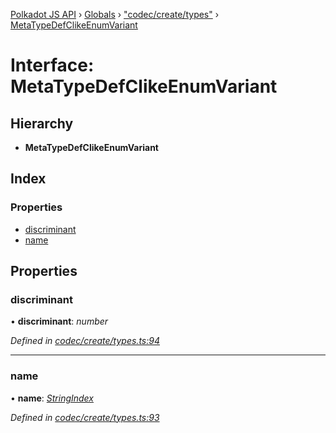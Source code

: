 [Polkadot JS API](../README.md) › [Globals](../globals.md) › ["codec/create/types"](../modules/_codec_create_types_.md) › [MetaTypeDefClikeEnumVariant](_codec_create_types_.metatypedefclikeenumvariant.md)

# Interface: MetaTypeDefClikeEnumVariant

## Hierarchy

* **MetaTypeDefClikeEnumVariant**

## Index

### Properties

* [discriminant](_codec_create_types_.metatypedefclikeenumvariant.md#discriminant)
* [name](_codec_create_types_.metatypedefclikeenumvariant.md#name)

## Properties

###  discriminant

• **discriminant**: *number*

*Defined in [codec/create/types.ts:94](https://github.com/polkadot-js/api/blob/022c7ea645/packages/types/src/codec/create/types.ts#L94)*

___

###  name

• **name**: *[StringIndex](../modules/_codec_create_types_.md#stringindex)*

*Defined in [codec/create/types.ts:93](https://github.com/polkadot-js/api/blob/022c7ea645/packages/types/src/codec/create/types.ts#L93)*

